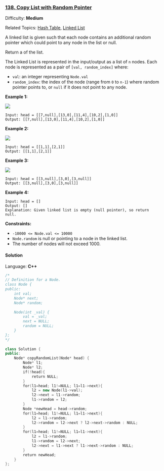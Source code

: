 ### [138\. Copy List with Random Pointer](https://leetcode.com/problems/copy-list-with-random-pointer/)

Difficulty: **Medium**

Related Topics: [Hash Table](https://leetcode.com/tag/hash-table/), [Linked List](https://leetcode.com/tag/linked-list/)

A linked list is given such that each node contains an additional random pointer which could point to any node in the list or null.

Return a of the list.

The Linked List is represented in the input/output as a list of `n` nodes. Each node is represented as a pair of `[val, random_index]` where:

- `val`: an integer representing `Node.val`
- `random_index`: the index of the node (range from `0` to `n-1`) where random pointer points to, or `null` if it does not point to any node.

**Example 1:**

![](https://assets.leetcode.com/uploads/2019/12/18/e1.png)

```
Input: head = [[7,null],[13,0],[11,4],[10,2],[1,0]]
Output: [[7,null],[13,0],[11,4],[10,2],[1,0]]
```

**Example 2:**

![](https://assets.leetcode.com/uploads/2019/12/18/e2.png)

```
Input: head = [[1,1],[2,1]]
Output: [[1,1],[2,1]]
```

**Example 3:**

**![](https://assets.leetcode.com/uploads/2019/12/18/e3.png)**

```
Input: head = [[3,null],[3,0],[3,null]]
Output: [[3,null],[3,0],[3,null]]
```

**Example 4:**

```
Input: head = []
Output: []
Explanation: Given linked list is empty (null pointer), so return null.
```

**Constraints:**

- `-10000 <= Node.val <= 10000`
- `Node.random` is null or pointing to a node in the linked list.
- The number of nodes will not exceed 1000.

#### Solution

Language: **C++**

```c++
/*
// Definition for a Node.
class Node {
public:
    int val;
    Node* next;
    Node* random;
    
    Node(int _val) {
        val = _val;
        next = NULL;
        random = NULL;
    }
};
*/
​
class Solution {
public:
    Node* copyRandomList(Node* head) {
        Node* l1;
        Node* l2;
        if(!head){
            return NULL;
        }
        for(l1=head; l1!=NULL; l1=l1->next){
            l2 = new Node(l1->val);
            l2->next = l1->random;
            l1->random = l2;
        }
        Node *newHead = head->random;
        for(l1=head; l1!=NULL; l1=l1->next){
            l2 = l1->random;
            l2->random = l2->next ? l2->next->random : NULL;
        }
        for(l1=head; l1!=NULL; l1=l1->next){
            l2 = l1->random;
            l1->random = l2->next;
            l2->next = l1->next ? l1->next->random : NULL;
        }
        return newHead;
    }
};
```
